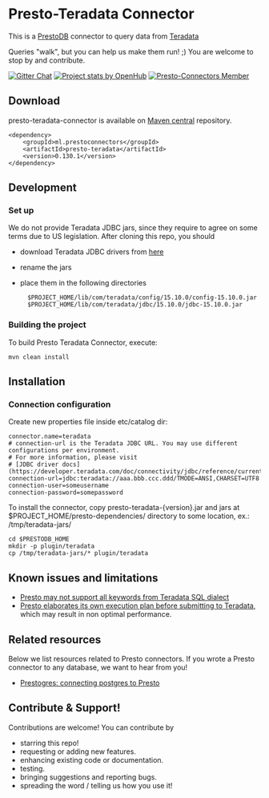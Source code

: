 # Presto-Teradata Connector

This is a [PrestoDB](https://prestodb.io/) connector to query data from [Teradata](http://www.teradata.com/)

Queries "walk", but you can help us make them run! ;) You are welcome to stop by and contribute.

[![Gitter Chat](http://img.shields.io/badge/chat-online-brightgreen.svg)](https://gitter.im/jmrozanec/presto-teradata-connector)
[![Project stats by OpenHub](https://www.openhub.net/p/presto-teradata-connector/widgets/project_thin_badge.gif)](https://www.openhub.net/p/presto-teradata-connector/)
[![Presto-Connectors Member](https://img.shields.io/badge/presto--connectors-member-green.svg)](http://presto-connectors.ml)

## Download

presto-teradata-connector is available on [Maven central](http://search.maven.org/#search%7Cga%7C1%7Ca%3A%22presto-teradata%22) repository.

    <dependency>
        <groupId>ml.prestoconnectors</groupId>
        <artifactId>presto-teradata</artifactId>
        <version>0.130.1</version>
    </dependency>


## Development

### Set up
We do not provide Teradata JDBC jars, since they require to agree on some terms due to US legislation.
After cloning this repo, you should 

* download Teradata JDBC drivers from [here](https://downloads.teradata.com/download/connectivity/jdbc-driver)
* rename the jars
* place them in the following directories

        $PROJECT_HOME/lib/com/teradata/config/15.10.0/config-15.10.0.jar
        $PROJECT_HOME/lib/com/teradata/jdbc/15.10.0/jdbc-15.10.0.jar


### Building the project
To build Presto Teradata Connector, execute:

    mvn clean install
 

## Installation
### Connection configuration

Create new properties file inside etc/catalog dir:

    connector.name=teradata
    # connection-url is the Teradata JDBC URL. You may use different configurations per environment.
    # For more information, please visit 
    # [JDBC driver docs](https://developer.teradata.com/doc/connectivity/jdbc/reference/current/jdbcug_chapter_2.html)
    connection-url=jdbc:teradata://aaa.bbb.ccc.ddd/TMODE=ANSI,CHARSET=UTF8
	connection-user=someusername
	connection-password=somepassword

To install the connector, copy presto-teradata-{version}.jar and jars at $PROJECT_HOME/presto-dependencies/ directory to some location, ex.: /tmp/teradata-jars/

    cd $PRESTODB_HOME
    mkdir -p plugin/teradata
    cp /tmp/teradata-jars/* plugin/teradata
   
   
   
## Known issues and limitations
* [Presto may not support all keywords from Teradata SQL dialect](https://groups.google.com/forum/#!topic/presto-users/tXBuNa19hg8)
* [Presto elaborates its own execution plan before submitting to Teradata](https://groups.google.com/forum/#!topic/presto-users/tXBuNa19hg8), which may result in non optimal performance.
 

## Related resources
Below we list resources related to Presto connectors. If you wrote a Presto connector to any database, we want to hear from you!

* [Prestogres: connecting postgres to Presto](http://www.slideshare.net/frsyuki/presto-meetup)

## Contribute & Support!

Contributions are welcome! You can contribute by
 * starring this repo!
 * requesting or adding new features.
 * enhancing existing code or documentation.
 * testing.
 * bringing suggestions and reporting bugs.
 * spreading the word / telling us how you use it!
